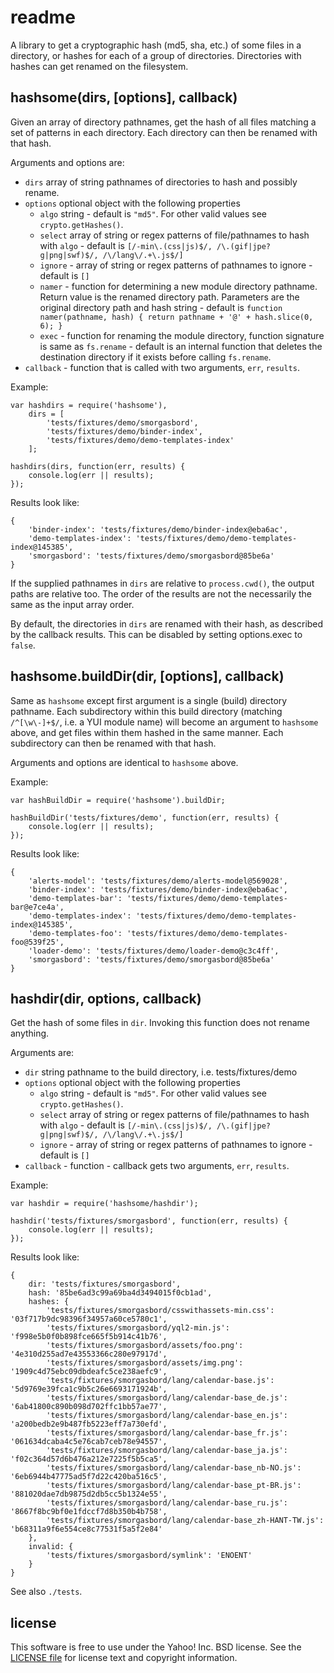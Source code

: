 # readme

A library to get a cryptographic hash (md5, sha, etc.) of some files in a directory, or hashes for each of a group of directories. Directories with hashes can get renamed on the filesystem.

## hashsome(dirs, [options], callback)

Given an array of directory pathnames, get the hash of all files matching a set of patterns in each directory. Each directory can then be renamed with that hash.

Arguments and options are:

- `dirs` array of string pathnames of directories to hash and possibly rename.
- `options` optional object with the following properties
    - `algo` string - default is `"md5"`. For other valid values see `crypto.getHashes()`.
    - `select` array of string or regex patterns of file/pathnames to hash with `algo` - default is `[/-min\.(css|js)$/, /\.(gif|jpe?g|png|swf)$/, /\/lang\/.+\.js$/]`
    - `ignore` - array of string or regex patterns of pathnames to ignore - default is `[]`
    - `namer` - function for determining a new module directory pathname. Return value is the renamed directory path. Parameters are the original directory path and hash string - default is `function namer(pathname, hash) { return pathname + '@' + hash.slice(0, 6); }`
    - `exec` - function for renaming the module directory, function signature is same as `fs.rename` - default is an internal function that deletes the destination directory if it exists before calling `fs.rename`.
- `callback` - function that is called with two arguments, `err`, `results`.

Example:

    var hashdirs = require('hashsome'),
        dirs = [
            'tests/fixtures/demo/smorgasbord',
            'tests/fixtures/demo/binder-index',
            'tests/fixtures/demo/demo-templates-index'
        ];

    hashdirs(dirs, function(err, results) {
        console.log(err || results);
    });

Results look like:

    {
        'binder-index': 'tests/fixtures/demo/binder-index@eba6ac',
        'demo-templates-index': 'tests/fixtures/demo/demo-templates-index@145385',
        'smorgasbord': 'tests/fixtures/demo/smorgasbord@85be6a'
    }

If the supplied pathnames in `dirs` are relative to `process.cwd()`, the output paths are relative too. The order of the results are not the necessarily the same as the input array order.

By default, the directories in `dirs` are renamed with their hash, as described by the callback results. This can be disabled by setting options.exec to `false`.

## hashsome.buildDir(dir, [options], callback)

Same as `hashsome` except first argument is a single (build) directory pathname. Each subdirectory within this build directory (matching `/^[\w\-]+$/`, i.e. a YUI module name) will become an argument to `hashsome` above, and get files within them hashed in the same manner. Each subdirectory can then be renamed with that hash.

Arguments and options are identical to `hashsome` above.

Example:

    var hashBuildDir = require('hashsome').buildDir;

    hashBuildDir('tests/fixtures/demo', function(err, results) {
        console.log(err || results);
    });

Results look like:

    {
        'alerts-model': 'tests/fixtures/demo/alerts-model@569028',
        'binder-index': 'tests/fixtures/demo/binder-index@eba6ac',
        'demo-templates-bar': 'tests/fixtures/demo/demo-templates-bar@e7ce4a',
        'demo-templates-index': 'tests/fixtures/demo/demo-templates-index@145385',
        'demo-templates-foo': 'tests/fixtures/demo/demo-templates-foo@539f25',
        'loader-demo': 'tests/fixtures/demo/loader-demo@c3c4ff',
        'smorgasbord': 'tests/fixtures/demo/smorgasbord@85be6a'
    }

## hashdir(dir, options, callback)

Get the hash of some files in `dir`. Invoking this function does not rename anything.

Arguments are:

- `dir` string pathname to the build directory, i.e. tests/fixtures/demo
- `options` optional object with the following properties
    - `algo` string - default is `"md5"`. For other valid values see `crypto.getHashes()`.
    - `select` array of string or regex patterns of file/pathnames to hash with `algo` - default is `[/-min\.(css|js)$/, /\.(gif|jpe?g|png|swf)$/, /\/lang\/.+\.js$/]`
    - `ignore` - array of string or regex patterns of pathnames to ignore - default is `[]`
- `callback` - function - callback gets two arguments, `err`, `results`.

Example:

    var hashdir = require('hashsome/hashdir');

    hashdir('tests/fixtures/smorgasbord', function(err, results) {
        console.log(err || results);
    });

Results look like:

    {
        dir: 'tests/fixtures/smorgasbord',
        hash: '85be6ad3c99a69ba4d3494015f0cb1ad',
        hashes: {
            'tests/fixtures/smorgasbord/csswithassets-min.css': '03f717b9dc98396f34957a60ce5780c1',
            'tests/fixtures/smorgasbord/yql2-min.js': 'f998e5b0f0b898fce665f5b914c41b76',
            'tests/fixtures/smorgasbord/assets/foo.png': '4e310d255ad7e43553366c280e97917d',
            'tests/fixtures/smorgasbord/assets/img.png': '1909c4d75ebc09dbdeafc5ce238aefc9',
            'tests/fixtures/smorgasbord/lang/calendar-base.js': '5d9769e39fca1c9b5c26e6693171924b',
            'tests/fixtures/smorgasbord/lang/calendar-base_de.js': '6ab41800c890b098d702ffc1bb57ae77',
            'tests/fixtures/smorgasbord/lang/calendar-base_en.js': 'a200bedb2e9b487fb5223eff7a730efd',
            'tests/fixtures/smorgasbord/lang/calendar-base_fr.js': '061634dcaba4c5e76cab7ceb78e94557',
            'tests/fixtures/smorgasbord/lang/calendar-base_ja.js': 'f02c364d57d6b476a212e7225f5b5ca5',
            'tests/fixtures/smorgasbord/lang/calendar-base_nb-NO.js': '6eb6944b47775ad5f7d22c420ba516c5',
            'tests/fixtures/smorgasbord/lang/calendar-base_pt-BR.js': '881020dae7db9875d2db5cc5b1324e55',
            'tests/fixtures/smorgasbord/lang/calendar-base_ru.js': '8667f8bc9bf0e1fdccf7d8b350b4b758',
            'tests/fixtures/smorgasbord/lang/calendar-base_zh-HANT-TW.js': 'b68311a9f6e554ce8c77531f5a5f2e84'
        },
        invalid: {
            'tests/fixtures/smorgasbord/symlink': 'ENOENT'
        }
    }

See also `./tests`.

## license

This software is free to use under the Yahoo! Inc. BSD license.
See the [LICENSE file][] for license text and copyright information.

[LICENSE file]: https://github.com/isao/hashsome/blob/master/LICENSE.txt

